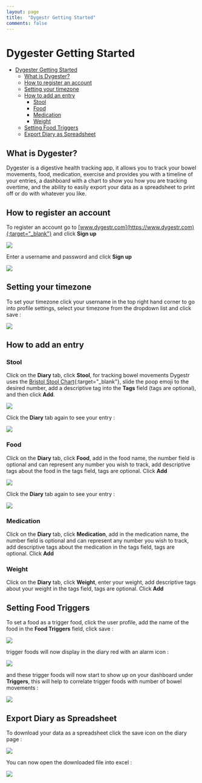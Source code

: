 ```yaml
---
layout: page
title:  "Dygestr Getting Started"
comments: false
---
```


# Dygester Getting Started

<!-- TOC -->

- [Dygester Getting Started](#dygester-getting-started)
    - [What is Dygester?](#what-is-dygester)
    - [How to register an account](#how-to-register-an-account)
    - [Setting your timezone](#setting-your-timezone)
    - [How to add an entry](#how-to-add-an-entry)
        - [Stool](#stool)
        - [Food](#food)
        - [Medication](#medication)
        - [Weight](#weight)
    - [Setting Food Triggers](#setting-food-triggers)
    - [Export Diary as Spreadsheet](#export-diary-as-spreadsheet)

<!-- /TOC -->

## What is Dygester?

Dygester is a digestive health tracking app, it allows you to track your bowel movements, food, medication, exercise and provides you with a timeline of your entries, a dashboard with a chart to show you how you are tracking overtime, and the ability to easily export your data as a spreadsheet to print off or do with whatever you like.

## How to register an account

To register an account go to [www.dygestr.com](https://www.dygestr.com){:target="_blank"} and click **Sign up**

![](/assets/img/getting-started/dygestr-getting-started-001.png)

Enter a username and password and click **Sign up**

![](/assets/img/getting-started/dygestr-getting-started-002.png)

## Setting your timezone

To set your timezone click your username in the top right hand corner to go into profile settings,
select your timezone from the dropdown list and click save :

![](/assets/img/getting-started/dygestr-getting-started-012.png)

## How to add an entry

### Stool

Click on the **Diary** tab, click **Stool**, for tracking bowel movements Dygestr uses the [Bristol Stool Chart](https://en.wikipedia.org/wiki/Bristol_stool_scale){:target="_blank"}, slide the poop emoji to the desired number, add a descriptive tag into the **Tags** field (tags are optional), and then click **Add**.

![](/assets/img/getting-started/dygestr-getting-started-003.png)

Click the **Diary** tab again to see your entry :

![](/assets/img/getting-started/dygestr-getting-started-004.png)


### Food

Click on the **Diary** tab, click **Food**, add in the food name, the number field is optional and can represent any number you wish to track, add descriptive tags about the food in the tags field, tags are optional. Click **Add**

![](/assets/img/getting-started/dygestr-getting-started-005.png)

Click the **Diary** tab again to see your entry :

![](/assets/img/getting-started/dygestr-getting-started-006.png)


### Medication

Click on the **Diary** tab, click **Medication**, add in the medication name, the number field is optional and can represent any number you wish to track, add descriptive tags about the medication in the tags field, tags are optional. Click **Add**

### Weight

Click on the **Diary** tab, click **Weight**, enter your weight, add descriptive tags about your weight in the tags field, tags are optional. Click **Add**

## Setting Food Triggers

To set a food as a trigger food, click the user profile, add the name of the food in the **Food Triggers** field, click save :

![](/assets/img/getting-started/dygestr-getting-started-007.png)

trigger foods will now display in the diary red with an alarm icon :

![](/assets/img/getting-started/dygestr-getting-started-008.png)

and these trigger foods will now start to show up on your dashboard under **Triggers**, this will help to correlate trigger foods with number of bowel movements :

![](/assets/img/getting-started/dygestr-getting-started-009.png)

## Export Diary as Spreadsheet

To download your data as a spreadsheet click the save icon on the diary page :

![](/assets/img/getting-started/dygestr-getting-started-010.png)

You can now open the downloaded file into excel :

![](/assets/img/getting-started/dygestr-getting-started-011.png)



